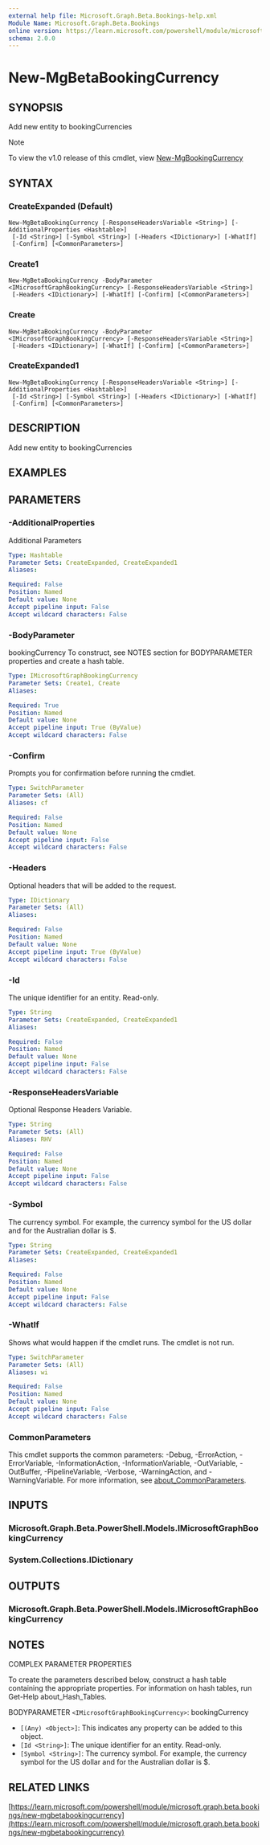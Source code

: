```yaml
---
external help file: Microsoft.Graph.Beta.Bookings-help.xml
Module Name: Microsoft.Graph.Beta.Bookings
online version: https://learn.microsoft.com/powershell/module/microsoft.graph.beta.bookings/new-mgbetabookingcurrency
schema: 2.0.0
---
```


# New-MgBetaBookingCurrency

## SYNOPSIS
Add new entity to bookingCurrencies

> [!NOTE]
> To view the v1.0 release of this cmdlet, view [New-MgBookingCurrency](/powershell/module/Microsoft.Graph.Bookings/New-MgBookingCurrency?view=graph-powershell-1.0)

## SYNTAX

### CreateExpanded (Default)
```
New-MgBetaBookingCurrency [-ResponseHeadersVariable <String>] [-AdditionalProperties <Hashtable>]
 [-Id <String>] [-Symbol <String>] [-Headers <IDictionary>] [-WhatIf]
 [-Confirm] [<CommonParameters>]
```

### Create1
```
New-MgBetaBookingCurrency -BodyParameter <IMicrosoftGraphBookingCurrency> [-ResponseHeadersVariable <String>]
 [-Headers <IDictionary>] [-WhatIf] [-Confirm] [<CommonParameters>]
```

### Create
```
New-MgBetaBookingCurrency -BodyParameter <IMicrosoftGraphBookingCurrency> [-ResponseHeadersVariable <String>]
 [-Headers <IDictionary>] [-WhatIf] [-Confirm] [<CommonParameters>]
```

### CreateExpanded1
```
New-MgBetaBookingCurrency [-ResponseHeadersVariable <String>] [-AdditionalProperties <Hashtable>]
 [-Id <String>] [-Symbol <String>] [-Headers <IDictionary>] [-WhatIf]
 [-Confirm] [<CommonParameters>]
```

## DESCRIPTION
Add new entity to bookingCurrencies

## EXAMPLES

## PARAMETERS

### -AdditionalProperties
Additional Parameters

```yaml
Type: Hashtable
Parameter Sets: CreateExpanded, CreateExpanded1
Aliases:

Required: False
Position: Named
Default value: None
Accept pipeline input: False
Accept wildcard characters: False
```

### -BodyParameter
bookingCurrency
To construct, see NOTES section for BODYPARAMETER properties and create a hash table.

```yaml
Type: IMicrosoftGraphBookingCurrency
Parameter Sets: Create1, Create
Aliases:

Required: True
Position: Named
Default value: None
Accept pipeline input: True (ByValue)
Accept wildcard characters: False
```

### -Confirm
Prompts you for confirmation before running the cmdlet.

```yaml
Type: SwitchParameter
Parameter Sets: (All)
Aliases: cf

Required: False
Position: Named
Default value: None
Accept pipeline input: False
Accept wildcard characters: False
```

### -Headers
Optional headers that will be added to the request.

```yaml
Type: IDictionary
Parameter Sets: (All)
Aliases:

Required: False
Position: Named
Default value: None
Accept pipeline input: True (ByValue)
Accept wildcard characters: False
```

### -Id
The unique identifier for an entity.
Read-only.

```yaml
Type: String
Parameter Sets: CreateExpanded, CreateExpanded1
Aliases:

Required: False
Position: Named
Default value: None
Accept pipeline input: False
Accept wildcard characters: False
```

### -ResponseHeadersVariable
Optional Response Headers Variable.

```yaml
Type: String
Parameter Sets: (All)
Aliases: RHV

Required: False
Position: Named
Default value: None
Accept pipeline input: False
Accept wildcard characters: False
```

### -Symbol
The currency symbol.
For example, the currency symbol for the US dollar and for the Australian dollar is $.

```yaml
Type: String
Parameter Sets: CreateExpanded, CreateExpanded1
Aliases:

Required: False
Position: Named
Default value: None
Accept pipeline input: False
Accept wildcard characters: False
```

### -WhatIf
Shows what would happen if the cmdlet runs.
The cmdlet is not run.

```yaml
Type: SwitchParameter
Parameter Sets: (All)
Aliases: wi

Required: False
Position: Named
Default value: None
Accept pipeline input: False
Accept wildcard characters: False
```

### CommonParameters
This cmdlet supports the common parameters: -Debug, -ErrorAction, -ErrorVariable, -InformationAction, -InformationVariable, -OutVariable, -OutBuffer, -PipelineVariable, -Verbose, -WarningAction, and -WarningVariable. For more information, see [about_CommonParameters](http://go.microsoft.com/fwlink/?LinkID=113216).

## INPUTS

### Microsoft.Graph.Beta.PowerShell.Models.IMicrosoftGraphBookingCurrency
### System.Collections.IDictionary
## OUTPUTS

### Microsoft.Graph.Beta.PowerShell.Models.IMicrosoftGraphBookingCurrency
## NOTES
COMPLEX PARAMETER PROPERTIES

To create the parameters described below, construct a hash table containing the appropriate properties.
For information on hash tables, run Get-Help about_Hash_Tables.

BODYPARAMETER `<IMicrosoftGraphBookingCurrency>`: bookingCurrency
  - `[(Any) <Object>]`: This indicates any property can be added to this object.
  - `[Id <String>]`: The unique identifier for an entity.
Read-only.
  - `[Symbol <String>]`: The currency symbol.
For example, the currency symbol for the US dollar and for the Australian dollar is $.

## RELATED LINKS

[https://learn.microsoft.com/powershell/module/microsoft.graph.beta.bookings/new-mgbetabookingcurrency](https://learn.microsoft.com/powershell/module/microsoft.graph.beta.bookings/new-mgbetabookingcurrency)
























